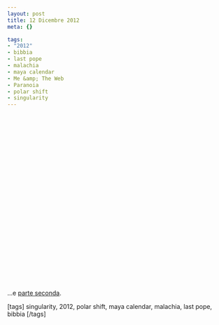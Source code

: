 ```yaml
--- 
layout: post
title: 12 Dicembre 2012
meta: {}

tags: 
- "2012"
- bibbia
- last pope
- malachia
- maya calendar
- Me &amp; The Web
- Paranoia
- polar shift
- singularity
---
```

<object width="535" height="400"><param name="movie" value="http://www.youtube.com/v/ecTE6lXI-m0&rel=1"></param><param name="wmode" value="transparent"></param><embed src="http://www.youtube.com/v/ecTE6lXI-m0&rel=1" type="application/x-shockwave-flash" wmode="transparent" width="535" height="400"></embed></object>  
...e [parte seconda](http://it.youtube.com/watch?v=gZUzFYwZlXA&feature=related).  
  
[tags] singularity, 2012, polar shift, maya calendar, malachia, last pope, bibbia [/tags] 
